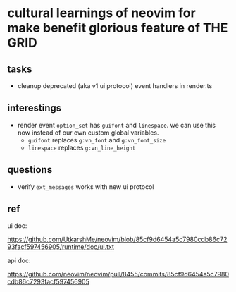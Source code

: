 # cultural learnings of neovim for make benefit glorious feature of THE GRID

## tasks
- cleanup deprecated (aka v1 ui protocol) event handlers in render.ts

## interestings
- render event `option_set` has `guifont` and `linespace`. we can use this now instead of our own custom global variables.
  - `guifont` replaces `g:vn_font` and `g:vn_font_size`
  - `linespace` replaces `g:vn_line_height`

## questions
- verify `ext_messages` works with new ui protocol

## ref
ui doc:

https://github.com/UtkarshMe/neovim/blob/85cf9d6454a5c7980cdb86c7293facf597456905/runtime/doc/ui.txt

api doc:

https://github.com/neovim/neovim/pull/8455/commits/85cf9d6454a5c7980cdb86c7293facf597456905
